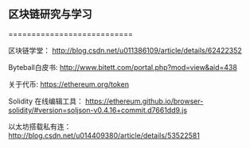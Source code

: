 ## 区块链研究与学习
===========================

区块链学堂： http://blog.csdn.net/u011386109/article/details/62422352 <br>

Byteball白皮书: http://www.bitett.com/portal.php?mod=view&aid=438 <br>

关于代币: https://ethereum.org/token

Solidity 在线编辑工具： https://ethereum.github.io/browser-solidity/#version=soljson-v0.4.16+commit.d7661dd9.js

以太坊搭载私有连：
http://blog.csdn.net/u014409380/article/details/53522581
